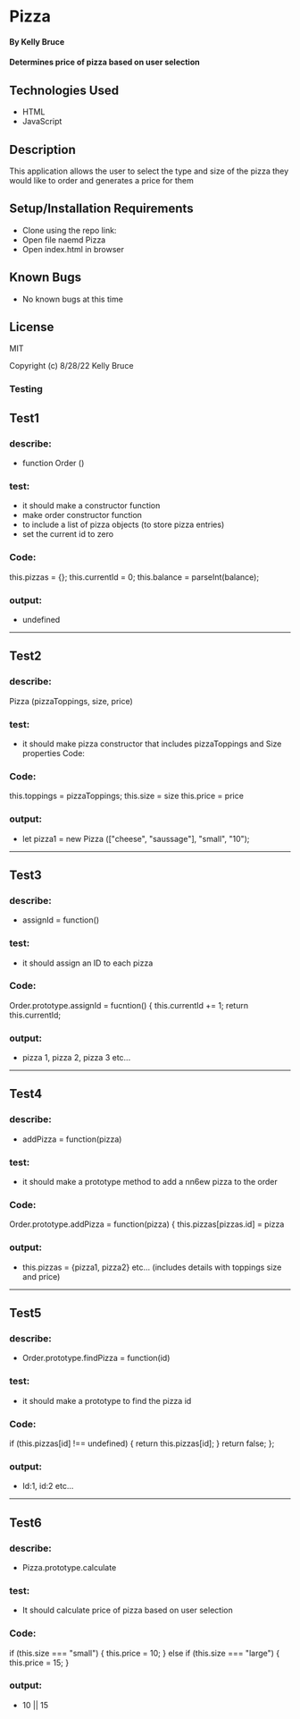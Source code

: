 # Pizza

#### By Kelly Bruce

#### Determines price of pizza based on user selection

## Technologies Used

* HTML
* JavaScript

## Description

This application allows the user to select the type and size of the pizza they would like to order and generates a price for them

## Setup/Installation Requirements

* Clone using the repo link: 
* Open file naemd Pizza
* Open index.html in browser

## Known Bugs

* No known bugs at this time

## License

MIT

Copyright (c) 8/28/22 Kelly Bruce

### Testing


## Test1
### describe:
  * function Order () 
### test:
* it should make a constructor function 
* make order constructor function 
* to include a list of pizza objects (to store pizza entries)
* set the current id to zero
### Code:
this.pizzas = {};
this.currentId = 0;
this.balance = parseInt(balance);
### output: 
 * undefined 
---------------------------------------------------------------------
## Test2  
### describe:
Pizza (pizzaToppings, size, price)
### test:
* it should make pizza constructor that includes pizzaToppings and Size properties
Code:
### Code:
this.toppings = pizzaToppings;
this.size = size
this.price = price
### output: 
* let pizza1 = new Pizza (["cheese", "saussage"], "small", "10");
--------------------------------------------------------------------
## Test3  
### describe:
* assignId = function() 
### test: 
* it should assign an ID to each pizza
### Code:
Order.prototype.assignId = fucntion() {
  this.currentId += 1;
  return this.currentId;
### output:
* pizza 1, pizza 2, pizza 3 etc...

---------------------------------------------------------------------
## Test4  
### describe:
* addPizza = function(pizza)
### test:
* it should make a prototype method to add a nn6ew pizza to the order
### Code:
Order.prototype.addPizza = function(pizza) {
  this.pizzas[pizzas.id] = pizza
### output:
* this.pizzas = {pizza1, pizza2} etc... (includes details with toppings size and price)
-------------------------------------------------------------------
## Test5
### describe:
* Order.prototype.findPizza = function(id)
### test:
* it should make a prototype to find the pizza id
### Code:
  if (this.pizzas[id] !== undefined) {
    return this.pizzas[id];
  }
  return false;
};
### output:
* Id:1, id:2 etc...
-------------------------------------------------------------------
## Test6
### describe:
* Pizza.prototype.calculate
### test:
* It should calculate price of pizza based on user selection
### Code:
if (this.size === "small") {
  this.price = 10;
  } else if (this.size === "large") {
  this.price = 15;
  }
### output:
- 10 || 15
 